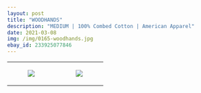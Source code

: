 ```yaml
---
layout: post
title: "WOODHANDS"
description: "MEDIUM | 100% Combed Cotton | American Apparel"
date: 2021-03-08
img: /img/0165-woodhands.jpg
ebay_id: 233925077846
---
```




<table style="width:100%;"><tr><td style="vertical-align:top;">
      <figure class="tmblr-full" data-orig-height="2048" data-orig-width="1365" data-orig-src="https://concertshirts.netlify.app/shirts/0165/0165-01.jpg"><img src="https://64.media.tumblr.com/dab642587cf84ed3253fe19a99f253dd/6f6e6ba2a6829ef5-a5/s540x810/0f5e1510bcd62c0efa660d85940efe5ee6154518.jpg" data-orig-height="2048" data-orig-width="1365" data-orig-src="https://concertshirts.netlify.app/shirts/0165/0165-01.jpg"/></figure></td>
    <td style="vertical-align:top;">
      <figure class="tmblr-full" data-orig-height="2048" data-orig-width="1365" data-orig-src="https://concertshirts.netlify.app/shirts/0165/0165-02.jpg"><img src="https://64.media.tumblr.com/39c0f855ef5d47cbb86fa2fee6945ffa/6f6e6ba2a6829ef5-5b/s540x810/d93d2bcf9f4b8343acb1959b1aa15951bf16dede.jpg" data-orig-height="2048" data-orig-width="1365" data-orig-src="https://concertshirts.netlify.app/shirts/0165/0165-02.jpg"/></figure></td>
  </tr></table>
